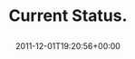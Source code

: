 ---
retweeted: false
source: <a href="http://twitter.com/download/android" rel="nofollow">Twitter for Android</a>
entities:
  hashtags: []
  symbols: []
  user_mentions: []
  urls:
  - url: http://t.co/33nHiU63
    expanded_url: http://twitpic.com/7mpihw
    display_url: twitpic.com/7mpihw
    indices:
    - '16'
    - '36'
display_text_range:
- '0'
- '36'
favorite_count: '1'
id_str: '142322304247013376'
truncated: false
retweet_count: '0'
id: '142322304247013376'
possibly_sensitive: false
created_at: Thu Dec 01 19:20:56 +0000 2011
favorited: false
full_text: Current Status.
lang: en
quote_url: http://twitpic.com/7mpihw
tags:
- pesos/twitter
date: '2011-12-01T19:20:56+00:00'
src: https://twitter.com/bascht/status/142322304247013376
original_url: https://twitter.com/bascht/status/142322304247013376
type: twitter_tweet
text: Current Status.
title: 'Current Status.

  '

---